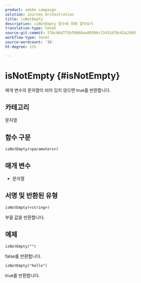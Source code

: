 ```yaml
---
product: adobe campaign
solution: Journey Orchestration
title: isNotEmpty
description: isNotEmpty 함수에 대해 알아보기
translation-type: tm+mt
source-git-commit: 57dc86d775bf8860aa09300cf2432d70c62a2993
workflow-type: tm+mt
source-wordcount: '36'
ht-degree: 11%

---
```



# isNotEmpty {#isNotEmpty}

매개 변수의 문자열이 비어 있지 않으면 true를 반환합니다.

## 카테고리

문자열

## 함수 구문

`isNotEmpty(<parameters>)`

## 매개 변수

* 문자열

## 서명 및 반환된 유형

`isNotEmpty(<string>)`

부울 값을 반환합니다.

## 예제

`isNotEmpty("")`

false를 반환합니다.

`isNotEmpty("hello")`

true를 반환합니다.
